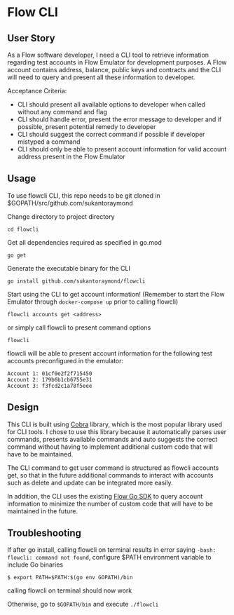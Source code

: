 # Flow CLI

## User Story

As a Flow software developer, I need a CLI tool to retrieve information regarding test accounts in Flow Emulator for development purposes. A Flow account contains address, balance, public keys and contracts and the CLI will need to query and present all these information to developer.  

Acceptance Criteria: 
- CLI should present all available options to developer when called without any command and flag
- CLI should handle error, present the error message to developer and if possible, present potential remedy to developer
- CLI should suggest the correct command if possible if developer mistyped a command
- CLI should only be able to present account information for valid account address present in the Flow Emulator

## Usage

To use flowcli CLI, this repo needs to be git cloned in $GOPATH/src/github.com/sukantoraymond

Change directory to project directory 

```
cd flowcli
```

Get all dependencies required as specified in go.mod

```
go get
```

Generate the executable binary for the CLI 

```
go install github.com/sukantoraymond/flowcli
```

Start using the CLI to get account information! (Remember to start the Flow Emulator through ```docker-compose up``` prior to calling flowcli)
```
flowcli accounts get <address>
``` 
or simply call flowcli to present command options
```
flowcli
``` 

flowcli will be able to present account information for the following test accounts preconfigured in the emulator:

```
Account 1: 01cf0e2f2f715450
Account 2: 179b6b1cb6755e31
Account 3: f3fcd2c1a78f5eee
```

## Design
  
This CLI is built using [Cobra](https://github.com/spf13/cobra) library, which is the most popular library used for CLI tools. I chose to use this library because it automatically parses user commands, presents available commands and auto suggests the correct command without having to implement additional custom code that will have to be maintained.

The CLI command to get user command is structured as flowcli accounts get, so that in the future additional commands to interact with accounts such as delete and update can be integrated more easily. 

In addition, the CLI uses the existing [Flow Go SDK](https://github.com/onflow/flow-go-sdk/blob/master/examples/get_accounts/main.go) to query account information to minimize the number of custom code that will have to be maintained in the future.

## Troubleshooting

If after go install, calling flowcli on terminal results in error saying ```-bash: flowcli: command not found```, configure $PATH environment variable to include Go binaries

```
$ export PATH=$PATH:$(go env GOPATH)/bin
```

calling flowcli on terminal should now work

Otherwise, go to ```$GOPATH/bin``` and execute ```./flowcli```
